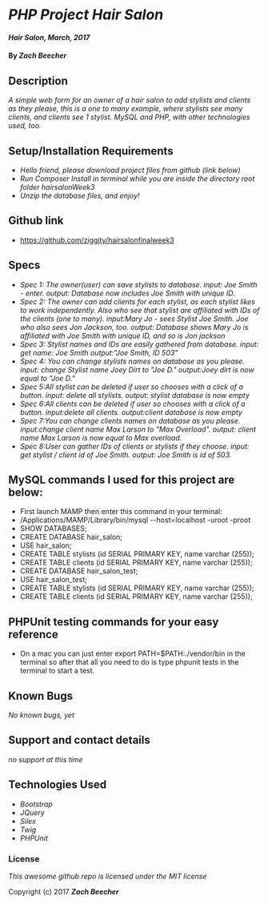 # _PHP Project Hair Salon_

#### _Hair Salon, March, 2017_

#### By _**Zach Beecher**_

## Description

_A simple web form for an owner of a hair salon to add stylists and clients as they please, this is a one to many example, where stylists see many clients, and clients see 1 stylist. MySQL and PHP, with other technologies used, too._

## Setup/Installation Requirements

* _Hello friend, please download project files from github (link below)_
* _Run Composer Install in terminal while you are inside the directory root folder hairsalonWeek3_
* _Unzip the database files, and enjoy!_

## Github link
* https://github.com/ziggity/hairsalonfinalweek3

## Specs
* _Spec 1: The owner(user) can save stylists to database.
input: Joe Smith - enter.
output: Database now includes Joe Smith with unique ID._
* _Spec 2: The owner can add clients for each stylist, as each stylist likes to work independently. Also who see that stylist are affiliated with IDs of the clients (one to many).
input:Mary Jo - sees Stylist Joe Smith. Joe who also sees Jon Jackson, too.
output: Database shows Mary Jo is affiliated with Joe Smith with unique ID, and so is Jon jackson_
* _Spec 3: Stylist names and IDs are easily gathered from database.
input: get name: Joe Smith
output:"Joe Smith, ID 503"_
* _Spec 4: You can change stylists names on database as you please.
input: change Stylist name Joey Dirt to "Joe D."
output:Joey dirt is now equal to "Joe D."_
* _Spec 5:All stylist can be deleted if user so chooses with a click of a button.
input: delete all stylists.
output: stylist database is now empty_
* _Spec 6:All clients can be deleted if user so chooses with a click of a button.
input:delete all clients.
output:client database is now empty_
* _Spec 7:You can change clients names on database as you please.
input:change client name Max Larson to "Max Overload".
output: client name Max Larson is now equal to Max overload._
* _Spec 8:User can gather IDs of clients or stylists if they choose.
input: get stylist / client id of Joe Smith.
output: Joe Smith is id of 503._

## MySQL commands I used for this project are below:
* First launch MAMP then enter this command in your terminal:
* /Applications/MAMP/Library/bin/mysql --host=localhost -uroot -proot
* SHOW DATABASES;
* CREATE DATABASE hair_salon;
* USE hair_salon;
* CREATE TABLE stylists (id SERIAL PRIMARY KEY, name varchar (255));
* CREATE TABLE clients (id SERIAL PRIMARY KEY, name varchar (255));
* CREATE DATABASE hair_salon_test;
* USE hair_salon_test;
* CREATE TABLE stylists (id SERIAL PRIMARY KEY, name varchar (255));
* CREATE TABLE clients (id SERIAL PRIMARY KEY, name varchar (255));

## PHPUnit testing commands for your easy reference
* On a mac you can just enter export PATH=$PATH:./vendor/bin in the terminal so after that all you need to do is type phpunit tests in the terminal to start a test.

## Known Bugs

_No known bugs, yet_

## Support and contact details

_no support at this time_

## Technologies Used
* _Bootstrap_
* _JQuery_
* _Silex_
* _Twig_
* _PHPUnit_

### License

*This awesome github repo is licensed under the MIT license*

Copyright (c) 2017 **_Zach Beecher_**
